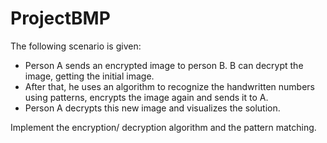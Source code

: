 # ProjectBMP
The following scenario is given: 

- Person A sends an encrypted image to person B. B can decrypt the image, getting the initial image. 
- After that, he uses an algorithm to recognize the handwritten numbers using patterns, encrypts the image again and sends it to A. 
- Person A decrypts this new image and visualizes the solution. 

Implement the encryption/ decryption algorithm and the pattern matching.
